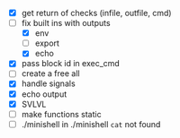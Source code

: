 - [x] get return of checks (infile, outfile, cmd)
- [ ] fix built ins with outputs
	- [x] env
	- [ ] export
	- [x] echo
- [x] pass block id in exec_cmd
- [ ] create a free all
- [x] handle signals
- [x] echo output
- [x] SVLVL
- [ ] make functions static
- [ ] ./minishell in ./minishell `cat` not found